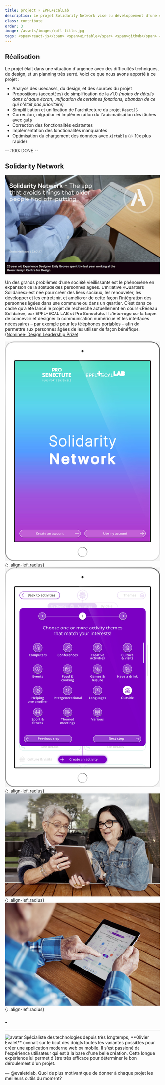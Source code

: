 ```yaml
---
title: project » EPFL+EcalLab 
description: Le projet Solidarity Network vise au développement d'une communauté spécialisé pour les personnes agées. 
class: contribute
order: 3
image: /assets/images/epfl-title.jpg
tags: <span>react-js</span> <span>airtable</span> <span>github</span> <span>POC</span> 
---
```

## Réalisation
Le projet était dans une situation d'urgence avec des difficultés techniques, de design, et un planning très serré. Voici ce que nous avons apporté à ce projet :
* Analyse des usecases, du design, et des sources du projet
* Propositions (acceptées) de simplification de la v1.0 *(moins de détails dans chaque écran, unification de certaines fonctions, abandon de ce qui n'était pas prioritaire)*
* Simplification et unification de l'architecture du projet `ReactJS` 
* Correction, migration et implémentation du l'automatisation des tâches avec `gulp`
* Correction des fonctionalités existantes
* Implémentation des fonctionalités manquantes
* Optimisation du chargement des données avec `Airtable` (:boom: 10x plus rapide)

<div class="hide text-center">-- :100: DONE --</div>

## Solidarity Network
![solidarity](/assets/images/epfl-title.jpg)

Un des grands problèmes d’une société vieillissante est le phénomène en expansion de la solitude des personnes âgées. L’initiative «Quartiers Solidaires» est née pour créer des liens sociaux, les renouveler, les développer et les entretenir, et améliorer de cette façon l’intégration des personnes âgées dans une commune ou dans un quartier. C’est dans ce cadre qu’a été lancé le projet de recherche actuellement en cours «Réseau Solidaire», par EPFL+ECAL LAB et Pro Senectute. Il s’interroge sur la façon de concevoir et designer la communication numérique et les interfaces nécessaires – par exemple pour les téléphones portables – afin de permettre aux personnes âgées de les utiliser de façon bénéfique. (<a href="http://www.designpreis.ch/?pageID=564&lng=en">Nominee; Design Leadership Prize</a>)


![solidarity](/assets/images/solidarity-0.jpg){: .align-left.radius}
![solidarity](/assets/images/solidarity-1.jpg){: .align-left.radius}
![solidarity](/assets/images/solidarity-6.jpg){: .align-left.radius}
![solidarity](/assets/images/solidarity-5.jpg){: .align-left.radius}


### -
----

<aside markdown="1" class="pquote hide">
  <img src="//ucarecdn.com/e79f59da-1081-4c89-a00f-b2499aaf0afa/-/resize/200x/oli.jpg" class="pquote-avatar" alt="avatar">
  Spécialiste des technologies depuis très longtemps, **Olivier Evalet** connait sur le bout des doigts toutes les variantes possibles pour créer une application moderne web ou mobile. Il s'est passioné de l'expérience utilisateur qui est à la base d'une belle création. 
  Cette longue expérience lui permet d'être très efficace pour déterminer le bon déroulement d'un projet.
  
  <p markdown="1" class="pquote-credit">
— @evaletolab, Quoi de plus motivant que de donner à chaque projet les meilleurs outils du moment?
  </p>
</aside>

